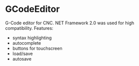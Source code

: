 # GCodeEditor
 
G-Code editor for CNC. NET Framework 2.0 was used for high compatibility. Features:<br>
<ul>
 <li>syntax highlighting</li>
<li>autocomplete</li>
<li>buttons for touchscreen</li>
<li>load/save</li>
<li>autosave</li>
</ol>
